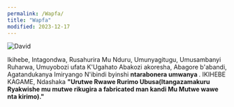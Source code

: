 ```yaml
---
permalink: /Wapfa/
title: "Wapfa"
modified: 2023-12-17
---
```







<img src="https://www.lookandlearn.com/history-images/preview/YW/YW010/YW010475V_David-with-the-head-of-Goliath.jpg" alt="David" title="Goliath">


Ikihebe, Intagondwa, Rusahurira Mu Nduru, Umunyagitugu, Umusambanyi Ruharwa, Umuyobozi ufata K'Ugahato Abakozi akoresha, Abagore b'abandi, Agatandukanya Imiryango N'ibindi byinshi <b> ntarabonera umwanya </b> . IKIHEBE KAGAME, Ndashaka <b> "Urutwe Rwawe Rurimo Ubusa(Itangazamakuru Ryakwishe mu mutwe rikugira a fabricated man kandi Mu Mutwe wawe nta kirimo)." </b>
